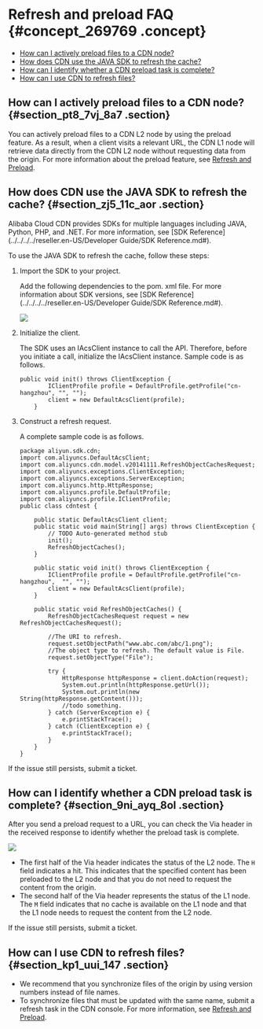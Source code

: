 # Refresh and preload FAQ {#concept_269769 .concept}

-   [How can I actively preload files to a CDN node?](#section_pt8_7vj_8a7)
-   [How does CDN use the JAVA SDK to refresh the cache?](#section_zj5_11c_aor)
-   [How can I identify whether a CDN preload task is complete?](#section_9ni_ayq_8ol)
-   [How can I use CDN to refresh files?](#section_kp1_uui_147)

## How can I actively preload files to a CDN node? {#section_pt8_7vj_8a7 .section}

You can actively preload files to a CDN L2 node by using the preload feature. As a result, when a client visits a relevant URL, the CDN L1 node will retrieve data directly from the CDN L2 node without requesting data from the origin. For more information about the preload feature, see [Refresh and Preload](https://www.alibabacloud.com/help/doc-detail/27140.htm).

## How does CDN use the JAVA SDK to refresh the cache? {#section_zj5_11c_aor .section}

Alibaba Cloud CDN provides SDKs for multiple languages including JAVA, Python, PHP, and .NET. For more information, see [SDK Reference](../../../../reseller.en-US/Developer Guide/SDK Reference.md#).

To use the JAVA SDK to refresh the cache, follow these steps:

1.  Import the SDK to your project.

    Add the following dependencies to the pom. xml file. For more information about SDK versions, see [SDK Reference](../../../../reseller.en-US/Developer Guide/SDK Reference.md#).

    ![](http://static-aliyun-doc.oss-cn-hangzhou.aliyuncs.com/assets/img/222601/156661559747741_en-US.png)

2.  Initialize the client.

    The SDK uses an IAcsClient instance to call the API. Therefore, before you initiate a call, initialize the IAcsClient instance. Sample code is as follows.

    ``` {#codeblock_mpe_ect_hdq}
    public void init() throws ClientException {
            IClientProfile profile = DefaultProfile.getProfile("cn-hangzhou", "", "");
            client = new DefaultAcsClient(profile);
        }
    ```

3.  Construct a refresh request.

    A complete sample code is as follows.

    ``` {#codeblock_5x2_633_xfm}
    package aliyun.sdk.cdn;
    import com.aliyuncs.DefaultAcsClient;
    import com.aliyuncs.cdn.model.v20141111.RefreshObjectCachesRequest;
    import com.aliyuncs.exceptions.ClientException;
    import com.aliyuncs.exceptions.ServerException;
    import com.aliyuncs.http.HttpResponse;
    import com.aliyuncs.profile.DefaultProfile;
    import com.aliyuncs.profile.IClientProfile;
    public class cdntest {
    
        public static DefaultAcsClient client;
        public static void main(String[] args) throws ClientException {
            // TODO Auto-generated method stub
            init();
            RefreshObjectCaches();
        }
    
        public static void init() throws ClientException {
            IClientProfile profile = DefaultProfile.getProfile("cn-hangzhou",  "", "");
            client = new DefaultAcsClient(profile);
        }
    
        public static void RefreshObjectCaches() {
            RefreshObjectCachesRequest request = new RefreshObjectCachesRequest();
    
            //The URI to refresh.
            request.setObjectPath("www.abc.com/abc/1.png");
            //The object type to refresh. The default value is File.
            request.setObjectType("File");
    
            try {
                HttpResponse httpResponse = client.doAction(request);
                System.out.println(httpResponse.getUrl());
                System.out.println(new String(httpResponse.getContent()));
                //todo something.
            } catch (ServerException e) {
                e.printStackTrace();
            } catch (ClientException e) {
                e.printStackTrace();
            }
        }
    }
    ```


If the issue still persists, submit a ticket.

## How can I identify whether a CDN preload task is complete? {#section_9ni_ayq_8ol .section}

After you send a preload request to a URL, you can check the Via header in the received response to identify whether the preload task is complete.

![](http://static-aliyun-doc.oss-cn-hangzhou.aliyuncs.com/assets/img/222601/156661559747744_en-US.png)

-   The first half of the Via header indicates the status of the L2 node. The `H` field indicates a hit. This indicates that the specified content has been preloaded to the L2 node and that you do not need to request the content from the origin.
-   The second half of the Via header represents the status of the L1 node. The `M` field indicates that no cache is available on the L1 node and that the L1 node needs to request the content from the L2 node.

If the issue still persists, submit a ticket.

## How can I use CDN to refresh files? {#section_kp1_uui_147 .section}

-   We recommend that you synchronize files of the origin by using version numbers instead of file names.
-   To synchronize files that must be updated with the same name, submit a refresh task in the CDN console. For more information, see [Refresh and Preload](https://www.alibabacloud.com/help/doc-detail/27140.htm).

